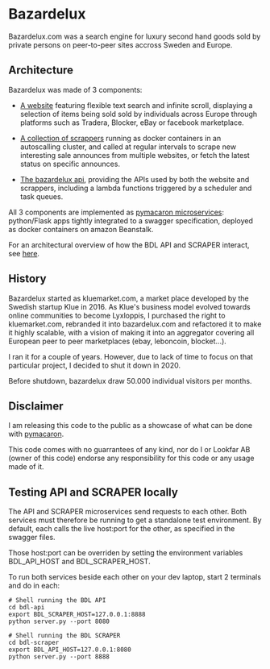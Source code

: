 # Bazardelux

Bazardelux.com was a search engine for luxury second hand goods sold by private
persons on peer-to-peer sites accross Sweden and Europe.

## Architecture

Bazardelux was made of 3 components:

* [A website](https://github.com/erwan-lemonnier/bdl-com) featuring flexible
  text search and infinite scroll, displaying a selection of items being sold
  sold by individuals across Europe through platforms such as Tradera, Blocker,
  eBay or facebook marketplace.

* [A collection of scrappers](https://github.com/erwan-lemonnier/bdl-scraper)
  running as docker containers in an autoscalling cluster, and called at
  regular intervals to scrape new interesting sale announces from multiple
  websites, or fetch the latest status on specific announces.

* [The bazardelux api](https://github.com/erwan-lemonnier/bdl-api), providing
  the APIs used by both the website and scrappers, including a lambda functions
  triggered by a scheduler and task queues.

All 3 components are implemented as [pymacaron
microservices](http://pymacaron.com): python/Flask apps tightly integrated to a
swagger specification, deployed as docker containers on amazon Beanstalk.

For an architectural overview of how the BDL API and SCRAPER interact, see
[here](https://github.com/erwan-lemonnier/bdl-api/blob/master/architecture-1.png).


## History

Bazardelux started as kluemarket.com, a market place developed by the Swedish
startup Klue in 2016. As Klue's business model evolved towards online
communities to become Lyxloppis, I purchased the right to kluemarket.com,
rebranded it into bazardelux.com and refactored it to make it highly scalable,
with a vision of making it into an aggregator covering all European peer to
peer marketplaces (ebay, leboncoin, blocket...).

I ran it for a couple of years. However, due to lack of time to focus on that
particular project, I decided to shut it down in 2020.

Before shutdown, bazardelux draw 50.000 individual visitors per months.

## Disclaimer

I am releasing this code to the public as a showcase of what can be done with
[pymacaron](http://pymacaron.com).

This code comes with no guarrantees of any kind, nor do I or Lookfar AB (owner
of this code) endorse any responsibility for this code or any usage made of it.


## Testing API and SCRAPER locally

The API and SCRAPER microservices send requests to each other. Both services
must therefore be running to get a standalone test environment. By default,
each calls the live host:port for the other, as specified in the swagger files.

Those host:port can be overriden by setting the environment variables
BDL_API_HOST and BDL_SCRAPER_HOST.

To run both services beside each other on your dev laptop, start 2 terminals and
do in each:

```shell
# Shell running the BDL API
cd bdl-api
export BDL_SCRAPER_HOST=127.0.0.1:8888
python server.py --port 8080
```

```shell
# Shell running the BDL SCRAPER
cd bdl-scraper
export BDL_API_HOST=127.0.0.1:8080
python server.py --port 8888
```
